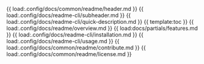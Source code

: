 {{ load:.config/docs/common/readme/header.md }}
{{ load:.config/docs/readme-cli/subheader.md }}
{{ load:.config/docs/readme-cli/quick-description.md }}
{{ template:toc }}
{{ load:.config/docs/readme/overview.md }}
{{ load:docs/partials/features.md }}
{{ load:.config/docs/readme-cli/installation.md }}
{{ load:.config/docs/readme-cli/usage.md }}
{{ load:.config/docs/common/readme/contribute.md }}
{{ load:.config/docs/common/readme/license.md }}
